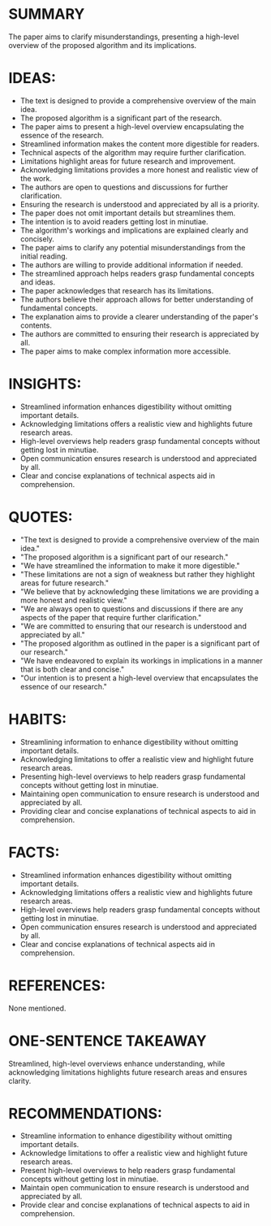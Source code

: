 # SUMMARY
The paper aims to clarify misunderstandings, presenting a high-level overview of the proposed algorithm and its implications.

# IDEAS:
- The text is designed to provide a comprehensive overview of the main idea.
- The proposed algorithm is a significant part of the research.
- The paper aims to present a high-level overview encapsulating the essence of the research.
- Streamlined information makes the content more digestible for readers.
- Technical aspects of the algorithm may require further clarification.
- Limitations highlight areas for future research and improvement.
- Acknowledging limitations provides a more honest and realistic view of the work.
- The authors are open to questions and discussions for further clarification.
- Ensuring the research is understood and appreciated by all is a priority.
- The paper does not omit important details but streamlines them.
- The intention is to avoid readers getting lost in minutiae.
- The algorithm's workings and implications are explained clearly and concisely.
- The paper aims to clarify any potential misunderstandings from the initial reading.
- The authors are willing to provide additional information if needed.
- The streamlined approach helps readers grasp fundamental concepts and ideas.
- The paper acknowledges that research has its limitations.
- The authors believe their approach allows for better understanding of fundamental concepts.
- The explanation aims to provide a clearer understanding of the paper's contents.
- The authors are committed to ensuring their research is appreciated by all.
- The paper aims to make complex information more accessible.

# INSIGHTS:
- Streamlined information enhances digestibility without omitting important details.
- Acknowledging limitations offers a realistic view and highlights future research areas.
- High-level overviews help readers grasp fundamental concepts without getting lost in minutiae.
- Open communication ensures research is understood and appreciated by all.
- Clear and concise explanations of technical aspects aid in comprehension.

# QUOTES:
- "The text is designed to provide a comprehensive overview of the main idea."
- "The proposed algorithm is a significant part of our research."
- "We have streamlined the information to make it more digestible."
- "These limitations are not a sign of weakness but rather they highlight areas for future research."
- "We believe that by acknowledging these limitations we are providing a more honest and realistic view."
- "We are always open to questions and discussions if there are any aspects of the paper that require further clarification."
- "We are committed to ensuring that our research is understood and appreciated by all."
- "The proposed algorithm as outlined in the paper is a significant part of our research."
- "We have endeavored to explain its workings in implications in a manner that is both clear and concise."
- "Our intention is to present a high-level overview that encapsulates the essence of our research."

# HABITS:
- Streamlining information to enhance digestibility without omitting important details.
- Acknowledging limitations to offer a realistic view and highlight future research areas.
- Presenting high-level overviews to help readers grasp fundamental concepts without getting lost in minutiae.
- Maintaining open communication to ensure research is understood and appreciated by all.
- Providing clear and concise explanations of technical aspects to aid in comprehension.

# FACTS:
- Streamlined information enhances digestibility without omitting important details.
- Acknowledging limitations offers a realistic view and highlights future research areas.
- High-level overviews help readers grasp fundamental concepts without getting lost in minutiae.
- Open communication ensures research is understood and appreciated by all.
- Clear and concise explanations of technical aspects aid in comprehension.

# REFERENCES:
None mentioned.

# ONE-SENTENCE TAKEAWAY
Streamlined, high-level overviews enhance understanding, while acknowledging limitations highlights future research areas and ensures clarity.

# RECOMMENDATIONS:
- Streamline information to enhance digestibility without omitting important details.
- Acknowledge limitations to offer a realistic view and highlight future research areas.
- Present high-level overviews to help readers grasp fundamental concepts without getting lost in minutiae.
- Maintain open communication to ensure research is understood and appreciated by all.
- Provide clear and concise explanations of technical aspects to aid in comprehension.
